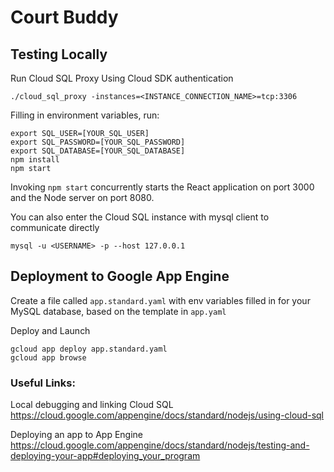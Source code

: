 # Court Buddy

## Testing Locally

Run Cloud SQL Proxy Using Cloud SDK authentication

```shell
./cloud_sql_proxy -instances=<INSTANCE_CONNECTION_NAME>=tcp:3306
```

Filling in environment variables, run:

```shell
export SQL_USER=[YOUR_SQL_USER]
export SQL_PASSWORD=[YOUR_SQL_PASSWORD]
export SQL_DATABASE=[YOUR_SQL_DATABASE] 
npm install
npm start
```

Invoking `npm start` concurrently starts the React application on port 3000 and the Node server on port 8080.

You can also enter the Cloud SQL instance with mysql client to communicate directly
```shell
mysql -u <USERNAME> -p --host 127.0.0.1
```

## Deployment to Google App Engine

Create a file called `app.standard.yaml` with env variables filled in for your MySQL database, based on the template in `app.yaml`

Deploy and Launch
```shell
gcloud app deploy app.standard.yaml
gcloud app browse
```

### Useful Links:
Local debugging and linking Cloud SQL
https://cloud.google.com/appengine/docs/standard/nodejs/using-cloud-sql

Deploying an app to App Engine
https://cloud.google.com/appengine/docs/standard/nodejs/testing-and-deploying-your-app#deploying_your_program

